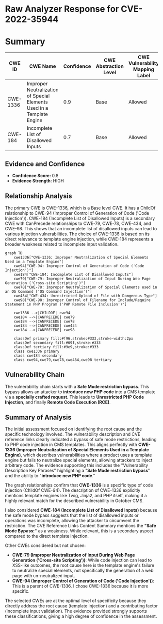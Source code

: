 # Raw Analyzer Response for CVE-2022-35944

# Summary
| CWE ID | CWE Name | Confidence | CWE Abstraction Level | CWE Vulnerability Mapping Label | CWE-Vulnerability Mapping Notes |
|---|---|---|---|---|---|
| CWE-1336 | Improper Neutralization of Special Elements Used in a Template Engine | 0.9 | Base | Allowed | Primary CWE |
| CWE-184 | Incomplete List of Disallowed Inputs | 0.7 | Base | Allowed | Secondary Candidate |

## Evidence and Confidence

*   **Confidence Score:** 0.8
*   **Evidence Strength:** HIGH

## Relationship Analysis
The primary CWE is CWE-1336, which is a Base level CWE. It has a ChildOf relationship to CWE-94 (Improper Control of Generation of Code ('Code Injection')). CWE-184 (Incomplete List of Disallowed Inputs) is a secondary CWE with CanPrecede relationships to CWE-79, CWE-78, CWE-434, and CWE-98. This shows that an incomplete list of disallowed inputs can lead to various injection vulnerabilities. The choice of CWE-1336 is based on its direct relevance to template engine injection, while CWE-184 represents a broader weakness related to incomplete input validation.

```mermaid
graph TD
    cwe1336["CWE-1336: Improper Neutralization of Special Elements Used in a Template Engine"]
    cwe94["CWE-94: Improper Control of Generation of Code ('Code Injection')"]
    cwe184["CWE-184: Incomplete List of Disallowed Inputs"]
    cwe79["CWE-79: Improper Neutralization of Input During Web Page Generation ('Cross-site Scripting')"]
    cwe78["CWE-78: Improper Neutralization of Special Elements used in an OS Command ('OS Command Injection')"]
    cwe434["CWE-434: Unrestricted Upload of File with Dangerous Type"]
    cwe98["CWE-98: Improper Control of Filename for Include/Require Statement in PHP Program ('PHP Remote File Inclusion')"]

    cwe1336 -->|CHILDOF| cwe94
    cwe184 -->|CANPRECEDE| cwe79
    cwe184 -->|CANPRECEDE| cwe78
    cwe184 -->|CANPRECEDE| cwe434
    cwe184 -->|CANPRECEDE| cwe98
    
    classDef primary fill:#f96,stroke:#333,stroke-width:2px
    classDef secondary fill:#69f,stroke:#333
    classDef tertiary fill:#9e9,stroke:#333
    class cwe1336 primary
    class cwe184 secondary
    class cwe94,cwe79,cwe78,cwe434,cwe98 tertiary
```

## Vulnerability Chain
The vulnerability chain starts with a **Safe Mode restriction bypass**. This bypass allows an attacker to **introduce new PHP code** into a CMS template via a **specially crafted request**. This leads to **Unrestricted PHP Code Injection**, and finally **Remote Code Execution (RCE)**.

## Summary of Analysis
The initial assessment focused on identifying the root cause and the specific technology involved. The vulnerability description and CVE reference links clearly indicated a bypass of safe mode restrictions, leading to PHP code injection in CMS templates. This aligns perfectly with **CWE-1336 (Improper Neutralization of Special Elements Used in a Template Engine)**, which describes vulnerabilities where a product uses a template engine but fails to neutralize special elements, allowing attackers to inject arbitrary code. The evidence supporting this includes the "Vulnerability Description Key Phrases" highlighting a "**Safe Mode restriction bypass**" and the ability to "**introduce new PHP code**."

The graph relationships confirm that **CWE-1336** is a specific type of code injection (ChildOf CWE-94). The description of CWE-1336 explicitly mentions template engines like Twig, Jinja2, and PHP itself, making it a highly relevant match for the described vulnerability in October CMS.

I also considered **CWE-184 (Incomplete List of Disallowed Inputs)** because the safe mode bypass suggests that the list of disallowed inputs or operations was incomplete, allowing the attacker to circumvent the restriction. The CVE Reference Links Content Summary mentions the **"Safe Mode Bypass:"** as a weakness. While relevant, this is a secondary aspect compared to the direct template injection.

Other CWEs considered but not chosen:

*   **CWE-79 (Improper Neutralization of Input During Web Page Generation ('Cross-site Scripting'))**: While code injection can lead to XSS-like outcomes, the root cause here is the template engine's failure to neutralize special elements, not specifically the generation of a web page with un-neutralized input.
*   **CWE-94 (Improper Control of Generation of Code ('Code Injection'))**: This is a parent of CWE-1336. I chose CWE-1336 because it is more specific.

The selected CWEs are at the optimal level of specificity because they directly address the root cause (template injection) and a contributing factor (incomplete input validation). The evidence provided strongly supports these classifications, giving a high degree of confidence in the assessment.